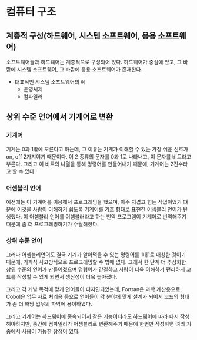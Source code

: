 # 컴퓨터 구조

## 계층적 구성(하드웨어, 시스템 소프트웨어, 응용 소프트웨어)

소프트웨어들과 하드웨어는 계층적으로 구성되어 있다. 하드웨어가 중심에 있고, 그 바깥에 시스템 소프트웨어, 그 바깥에 응용 소프트웨어가 존재한다.

* 대표적인 시스템 소프트웨어의 예
    * 운영체제
    * 컴파일러

## 상위 수준 언어에서 기계어로 변환

### 기계어

기계는 0과 1밖에 모른다고 하는데, 그 이유는 기계가 이해할 수 있는 가장 쉬운 신호가 on, off 2가지이기 때문이다. 이 2 종류의 문자를 0과 1로 나타내고, 이 문자를 비트라고 부른다. 그리고 이 비트의 나열을 통해 명령어를 만들어내기 때문에, 기계어는 2진수라고 할 수 있다.

### 어셈블리 언어

예전에는 이 기계어를 이용해서 프로그래밍을 했으며, 아주 지겹고 힘든 작업이었기 떄문에 이것을 사람이 이해하기 쉽도록 기계어를 기호 형태로 표현한 어셈블리 언어가 탄생했다. 이 어셈블리 언어를 어셈블러라고 하는 번역 프로그램이 기계어로 번역해주기 때문에 좀 더 프로그래밍하기가 수월해졌다.

### 상위 수준 언어

그러나 어셈블리언어도 결국 기계가 알아먹을 수 있는 명령어를 1대1로 매칭한 것이기 때문에, 기계식 사고방식으로 프로그래밍할 수 밖에 없다. 그래서 한 단계 더 추상화한 상위 수준의 언어가 만들어졌으며 명령어가 간결하고 사람이 더욱 이해하기 편리하게 코드를 작성할 수 있게 되면서 생산성이 더욱 높아졌다.

그리고 각 개발 목적에 맞게 언어들이 디자인되었는데, Fortran은 과학 계산용으로, Cobol은 업무 자료 처리용 등으로 언어들이 각 분야에 맞게 설계가 되어서 코드의 형태가 좀 더 해당 업무의 파악에 용이하였다.

그리고 기계어는 하드웨어에 종속되어서 같은 기능이더라도 하드웨어에 따라 다시 작성해야하지만, 중간에 컴파일러가 어셈블러로 변환해주기 때문에 한번만 작성하면 여러 기종에서 사용이 가능한 장점이 있다.

